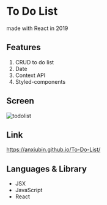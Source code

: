# To Do List
made with React in 2019

## Features
1. CRUD to do list
2. Date
3. Context API
4. Styled-components

## Screen
<img src="https://user-images.githubusercontent.com/51507260/71533867-8ee05880-293e-11ea-8c39-61086ccb988d.png" alt="todolist">

## Link
https://anxiubin.github.io/To-Do-List/

## Languages & Library
- JSX
- JavaScript
- React
